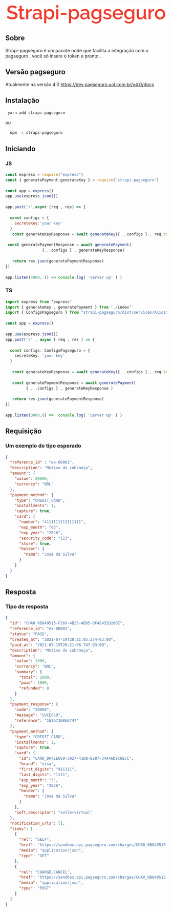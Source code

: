 

<p align="center">
  <img src="https://raw.githubusercontent.com/ziminny/strapi-pagseguro/main/readme-images/logo.png"/>
</p>

## Sobre
Strapi-pagseguro é um pacote node que  facilita a integração com o pagseguro , você só insere o token e pronto . 

## Versão pagseguro
Atualmente na versão 4.0 
https://dev.pagseguro.uol.com.br/v4.0/docs

## Instalação

~~~bash
 yarn add strapi-pagseguro
~~~
ou

~~~bash
  npm -i strapi-pagseguro
~~~

## Iniciando

### JS

~~~javascript
const express = require("express")
const { generatePayment,generateKey } = require("strapi-pagseguro")

const app = express()
app.use(express.json())

app.post('/',async (req , res) => {
  
  const configs = {
    secreteKey:'your key'
  } 
   const generateKeyResponse = await generateKey({...configs } , req.body)
  
 const generatePaymentResponse = await generatePayment(
                {...configs } , generateKeyResponse)

   return res.json(generatePaymentResponse)
})

app.listen(4000, () => console.log( 'Server up' ) )
~~~

### TS
~~~typescript
import express from ‘express’
import { generateKey , generatePayment } from ‘./index’
import { ConfigsPagseguro } from "strapi-pagseguro/dist/services/AxiosService"

const app = express()

app.use(express.json())
app.post('/' , async ( req , res ) => {
  
  const configs: ConfigsPagseguro = {
    secreteKey: 'your key'
  } 
  
   const generateKeyResponse = await generateKey({...configs } , req.body)

   const generatePaymentResponse = await generatePayment(
         { ...configs } , generateKeyResponse )

   return res.json(generatePaymentResponse)
})

app.listen(3000,() =>  console.log( 'Server Up' ) )
~~~

## Requisição

### Um exemplo do tipo esperado 

~~~json
{
  "reference_id" : "ex-00001",
  "description": "Motivo da cobrança",
  "amount": {
    "value": 20000,
    "currency": "BRL"
  },
  "payment_method": {
    "type": "CREDIT_CARD",
    "installments": 1,
    "capture": true,
    "card": {
      "number": "4111111111111111",
      "exp_month": "03",
      "exp_year": "2026",
      "security_code": "123",
      "store": true,        
      "holder": {
        "name": "Jose da Silva"
      }
    }
  }
}
~~~

## Resposta

### Tipo de resposta

~~~json
{
  "id": "CHAR_0B849515-F169-4B23-ADD5-0FAE432D280E",
  "reference_id": "ex-00001",
  "status": "PAID",
  "created_at": "2021-07-19T20:21:05.274-03:00",
  "paid_at": "2021-07-19T20:21:06.747-03:00",
  "description": "Motivo da cobrança",
  "amount": {
    "value": 1000,
    "currency": "BRL",
    "summary": {
      "total": 1000,
      "paid": 1000,
      "refunded": 0
    }
  },
  "payment_response": {
    "code": "20000",
    "message": "SUCESSO",
    "reference": "1626736866747"
  },
  "payment_method": {
    "type": "CREDIT_CARD",
    "installments": 1,
    "capture": true,
    "card": {
      "id": "CARD_DA7EE050-3927-41DB-B287-34A46D9C6ECC",
      "brand": "visa",
      "first_digits": "411111",
      "last_digits": "1111",
      "exp_month": "3",
      "exp_year": "2026",
      "holder": {
        "name": "Jose da Silva"
      }
    },
    "soft_descriptor": "sellervirtual"
  },
  "notification_urls": [],
  "links": [
    {
      "rel": "SELF",
      "href": "https://sandbox.api.pagseguro.com/charges/CHAR_0B849515-F169-4B23-ADD5-0FAE432D280E",
      "media": "application/json",
      "type": "GET"
    },
    {
      "rel": "CHARGE.CANCEL",
      "href": "https://sandbox.api.pagseguro.com/charges/CHAR_0B849515-F169-4B23-ADD5-0FAE432D280E/cancel",
      "media": "application/json",
      "type": "POST"
    }
  ]
}
~~~
